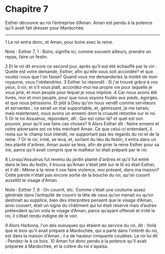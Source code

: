 # Chapitre 7

Esther découvre au roi l’entreprise d’Aman.
Aman est pendu à la potence qu’il avait fait dresser pour Mardochée.

***

1 Le roi entra donc, et Aman, pour boire avec la reine.

<span class="bible-note">Note : </span> Esther 7, 1 : Boire, signifie ici, comme souvent ailleurs, prendre un repas, faire un festin.

2 Et le roi dit encore ce second jour, après qu'il eut été échauffé par le vin : Quelle est votre demande, Esther, afin qu'elle vous soit accordée? et que voulez-vous que l'on fasse? Quand vous me demanderiez la moitié de mon royaume, vous l'obtiendriez. 3 Esther lui répondit : Si j'ai trouvé grâce à vos yeux, ô roi, et s'il vous plaît, accordez-moi ma propre vie pour laquelle je vous prie, et mon peuple pour lequel je vous implore. 4 Car nous avons été livrés, moi et mon peuple, pour que nous soyons foulés aux pieds, égorgés, et que nous périssions. Et plût à Dieu qu'on nous vendît comme serviteurs et servantes ; ce serait un mal supportable, et, gémissant, je me tairais; mais maintenant, nous avons un ennemi dont la cruauté retombe sur le roi. 5 Or le roi Assuérus, répondant, dit : Qui est celui-là? et quel est son pouvoir, pour qu'il ose faire ces choses? 6 Alors Esther dit : Notre ennemi et notre adversaire est ce très méchant Aman. Ce que celui-ci entendant, il resta sur le champ tout interdit, ne
supportant pas les regards du roi et de la reine. 7 Or le roi, irrité, se leva, et, sortant du lieu du festin, il entra dans un lieu planté d'arbres. Aman aussi se leva, afin de prier la reine Esther pour sa vie, parce qu'il avait compris que le malheur lui était préparé par le roi.


8 Lorsqu'Assuérus fut revenu du jardin planté d'arbres et qu'il fut entré dans le lieu du festin, il trouva qu'Aman s'était jeté sur le lit où était Esther, et il dit : Même à la reine il ose faire violence, moi présent, dans ma maison? Cette parole n'était pas encore sortie de la bouche du roi, qu'on couvrit aussitôt le visage d'Aman.

<span class="bible-note">Note : </span> Esther 7, 8 : On couvrit, etc. Comme c’était une coutume assez générale dans l’antiquité de couvrir la tête de ceux qu’on menait ou qu’on destinait au supplice, bien des interprètes pensent que le visage d’Aman, ainsi couvert, était un signe du châtiment qui lui était réservé mais d’autres prétendent qu’on voila le visage d’Aman, parce qu’ayant offensé et irrité le roi, il s’était rendu indigne de le voir.

9 Alors Harbona, l'un des eunuques qui étaient au service du roi, dit : Voilà que le bois qu'il avait préparé à Mardochée, qui a parlé dans l'intérêt du roi, est dans la maison d'Aman ; il a de hauteur cinquante coudées. Le roi lui dit : Pendez-le à ce bois. 10 Aman fut donc pendu à la potence qu'il avait préparée à Mardochée, et la colère du roi s'apaisa.

